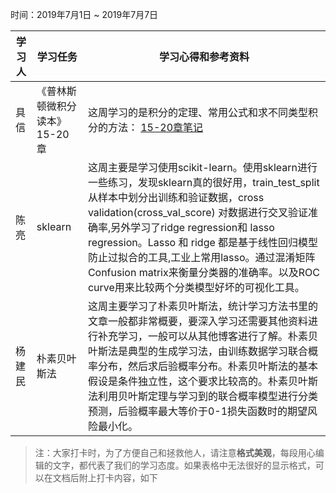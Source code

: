 时间：2019年7月1日 ~ 2019年7月7日

学习人|学习任务|学习心得和参考资料
------ | ------ | ------ 
具信 | 《普林斯顿微积分读本》15-20章 | 这周学习的是积分的定理、常用公式和求不同类型积分的方法： [15-20章笔记](https://www.jianshu.com/p/55507165b817)
陈亮 | sklearn | 这周主要是学习使用scikit-learn。使用sklearn进行一些练习，发现sklearn真的很好用，train_test_split 从样本中划分出训练和验证数据，cross validation(cross_val_score) 对数据进行交叉验证准确率,另外学习了ridge regression和 lasso regression。Lasso 和 ridge 都是基于线性回归模型防止过拟合的工具,工业上常用lasso。通过混淆矩阵Confusion matrix来衡量分类器的准确率。以及ROC curve用来比较两个分类模型好坏的可视化工具。
杨建民 | 朴素贝叶斯法 | 这周主要学习了朴素贝叶斯法，统计学习方法书里的文章一般都非常概要，要深入学习还需要其他资料进行补充学习，一般可以从其他博客进行了解。朴素贝叶斯法是典型的生成学习法，由训练数据学习联合概率分布，然后求后验概率分布。朴素贝叶斯法的基本假设是条件独立性，这个要求比较高的。朴素贝叶斯法利用贝叶斯定理与学习到的联合概率模型进行分类预测，后验概率最大等价于0-1损失函数时的期望风险最小化。

> 注：大家打卡时，为了方便自己和拯救他人，请注意**格式美观**，每段用心编辑的文字，都代表了我们的学习态度。如果表格中无法很好的显示格式，可以在文档后附上打卡内容，如下
